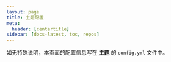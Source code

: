 ```yaml
---
layout: page
title: 主题配置
meta:
  header: [centertitle]
sidebar: [docs-latest, toc, repos]
---
```


如无特殊说明，本页面的配置信息写在 <u>**主题**</u> 的 `config.yml` 文件中。



